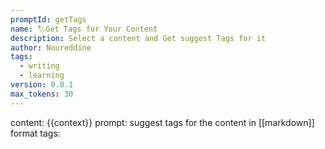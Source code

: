 ```yaml
---
promptId: getTags
name: 🏷️Get Tags for Your Content
description: Select a content and Get suggest Tags for it
author: Noureddine
tags:
  - writing
  - learning
version: 0.0.1
max_tokens: 30
---
```

content: 
{{context}}
prompt:
suggest tags for the content in [[markdown]] format
tags: